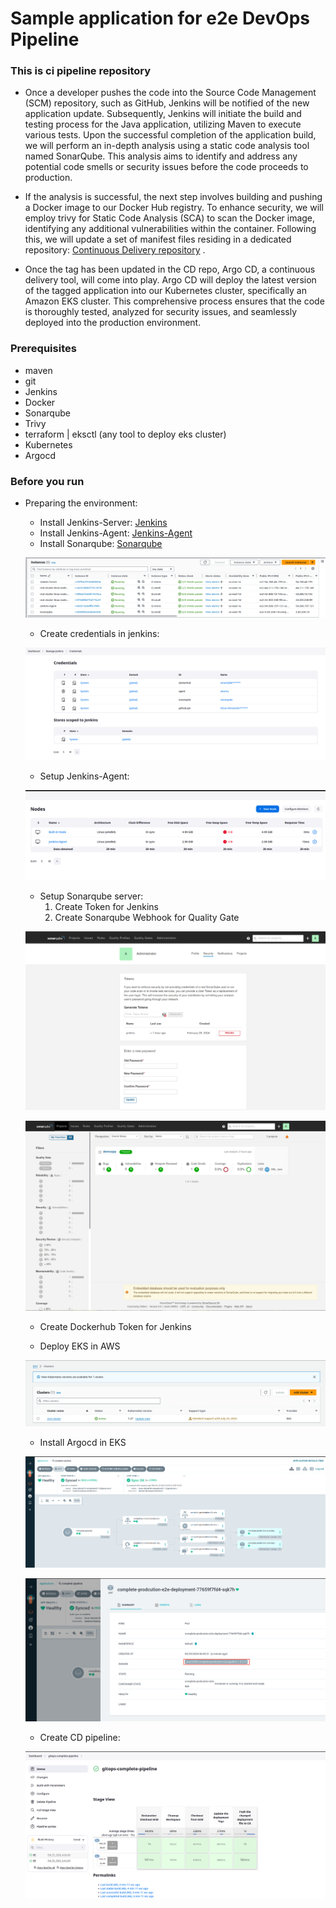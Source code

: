 # Sample application for e2e DevOps Pipeline
### This is ci pipeline repository

- Once a developer pushes the code into the Source Code Management (SCM) repository, such as GitHub, Jenkins will be notified of the new application update. Subsequently, Jenkins will initiate the build and testing process for the Java application, utilizing Maven to execute various tests. Upon the successful completion of the application build, we will perform an in-depth analysis using a static code analysis tool named SonarQube. This analysis aims to identify and address any potential code smells or security issues before the code proceeds to production.

- If the analysis is successful, the next step involves building and pushing a Docker image to our Docker Hub registry. To enhance security, we will employ trivy for Static Code Analysis (SCA) to scan the Docker image, identifying any additional vulnerabilities within the container. Following this, we will update a set of manifest files residing in a dedicated repository: [Continuous Delivery repository](https://github.com/Omar-Ahmed-Dt/gitops-complete-prodcution-e2e-pipeline) .

- Once the tag has been updated in the CD repo, Argo CD, a continuous delivery tool, will come into play. Argo CD will deploy the latest version of the tagged application into our Kubernetes cluster, specifically an Amazon EKS cluster. This comprehensive process ensures that the code is thoroughly tested, analyzed for security issues, and seamlessly deployed into the production environment.

### Prerequisites
- maven
- git
- Jenkins
- Docker
- Sonarqube
- Trivy
- terraform | eksctl (any tool to deploy eks cluster)
- Kubernetes 
- Argocd

### Before you run  
- Preparing the environment:
    - Install Jenkins-Server: [Jenkins](https://github.com/Omar-Ahmed-Dt/complete-prodcution-e2e-pipeline/blob/master/scripts/install-jenkins.sh)
    - Install Jenkins-Agent: [Jenkins-Agent](https://github.com/Omar-Ahmed-Dt/complete-prodcution-e2e-pipeline/blob/master/scripts/jenkins-agent.sh)
    - Install Sonarqube: [Sonarqube](https://github.com/Omar-Ahmed-Dt/complete-prodcution-e2e-pipeline/blob/master/scripts/install-sonarqube.sh)

    ![ec2](https://github.com/Omar-Ahmed-Dt/complete-prodcution-e2e-pipeline/blob/master/images/ec2_instances.png)

    - Create credentials in jenkins: 

    ![Credentials](https://github.com/Omar-Ahmed-Dt/complete-prodcution-e2e-pipeline/blob/master/images/credentials.png)

    - Setup Jenkins-Agent: 

    ![Jenkins-Agent](https://github.com/Omar-Ahmed-Dt/complete-prodcution-e2e-pipeline/blob/master/images/jenkins_nodes.png)

    -  Setup Sonarqube server: 
        1. Create Token for Jenkins
        2. Create Sonarqube Webhook for Quality Gate

    ![SonarQube](https://github.com/Omar-Ahmed-Dt/complete-prodcution-e2e-pipeline/blob/master/images/sonarqube_token.png)

    ![SonarQube2](https://github.com/Omar-Ahmed-Dt/complete-prodcution-e2e-pipeline/blob/master/images/sonarqube.png)

    - Create Dockerhub Token for Jenkins

    - Deploy EKS in AWS

    ![eks](https://github.com/Omar-Ahmed-Dt/complete-prodcution-e2e-pipeline/blob/master/images/eks_cluster.png)

    - Install Argocd in EKS 

    ![argocd](https://github.com/Omar-Ahmed-Dt/complete-prodcution-e2e-pipeline/blob/master/images/argocd.png)

    ![argocd2](https://github.com/Omar-Ahmed-Dt/complete-prodcution-e2e-pipeline/blob/master/images/argocd2.png)

    - Create CD pipeline: 

    ![CD](https://github.com/Omar-Ahmed-Dt/complete-prodcution-e2e-pipeline/blob/master/images/cd_pipeline.png)

